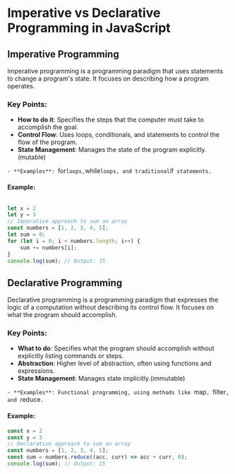 # Imperative vs Declarative Programming in JavaScript

## Imperative Programming

Imperative programming is a programming paradigm that uses statements to change a program's state. It focuses on describing how a program operates.

### Key Points:
- **How to do it**: Specifies the steps that the computer must take to accomplish the goal.
- **Control Flow**: Uses loops, conditionals, and statements to control the flow of the program.
- **State Management**: Manages the state of the program explicitly. (mutable)

`- **Examples**: `for` loops, `while` loops, and traditional `if` statements.`

#### Example:
```javascript

let x = 2
let y = 3
// Imperative approach to sum an array
const numbers = [1, 2, 3, 4, 5];
let sum = 0;
for (let i = 0; i < numbers.length; i++) {
    sum += numbers[i];
}
console.log(sum); // Output: 15
```

## Declarative Programming

Declarative programming is a programming paradigm that expresses the logic of a computation without describing its control flow. It focuses on what the program should accomplish.

### Key Points:
- **What to do**: Specifies what the program should accomplish without explicitly listing commands or steps.
- **Abstraction**: Higher level of abstraction, often using functions and expressions.
- **State Management**: Manages state implicitly.(immutable)

`- **Examples**: Functional programming, using methods like `map`, `filter`, and `reduce`.`

#### Example:
```javascript
const x = 2
const y = 3
// Declarative approach to sum an array
const numbers = [1, 2, 3, 4, 5];
const sum = numbers.reduce((acc, curr) => acc + curr, 0);
console.log(sum); // Output: 15
```
